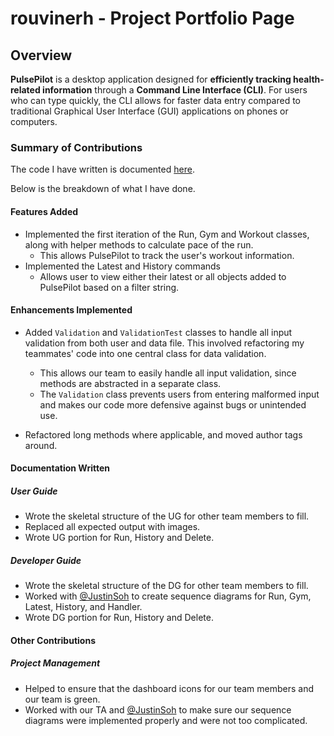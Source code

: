 # rouvinerh - Project Portfolio Page

## Overview

**PulsePilot** is a desktop application designed for **efficiently tracking health-related information** through a **Command Line Interface (CLI)**. For users who can type quickly, the CLI allows for faster data entry compared to traditional Graphical User Interface (GUI) applications on phones or computers.


### Summary of Contributions

The code I have written is documented [here](https://nus-cs2113-ay2324s2.github.io/tp-dashboard/?search=rouvinerh&breakdown=true&sort=groupTitle%20dsc&sortWithin=title&since=2024-02-23&timeframe=commit&mergegroup=&groupSelect=groupByRepos&checkedFileTypes=docs~functional-code~test-code~other).

Below is the breakdown of what I have done.

#### Features Added

- Implemented the first iteration of the Run, Gym and Workout classes, along with helper methods to calculate pace of the run.
    - This allows PulsePilot to track the user's workout information.
- Implemented the Latest and History commands
    - Allows user to view either their latest or all objects added to PulsePilot based on a filter string.

#### Enhancements Implemented

- Added `Validation` and `ValidationTest` classes to handle all input validation from both user and data file. This involved refactoring my teammates' code into one central class for data validation.
    - This allows our team to easily handle all input validation, since methods are abstracted in a separate class.
    - The `Validation` class prevents users from entering malformed input and makes our code more defensive against bugs or unintended use.

- Refactored long methods where applicable, and moved author tags around.

#### Documentation Written

##### User Guide

- Wrote the skeletal structure of the UG for other team members to fill.
- Replaced all expected output with images.
- Wrote UG portion for Run, History and Delete.

##### Developer Guide

- Wrote the skeletal structure of the DG for other team members to fill.
- Worked with [@JustinSoh](https://github.com/JustinSoh) to create sequence diagrams for Run, Gym, Latest, History, and Handler.
- Wrote DG portion for Run, History and Delete.

#### Other Contributions

##### Project Management

- Helped to ensure that the dashboard icons for our team members and our team is green.
- Worked with our TA and [@JustinSoh](https://github.com/JustinSoh) to make sure our sequence diagrams were implemented properly and were not too complicated.